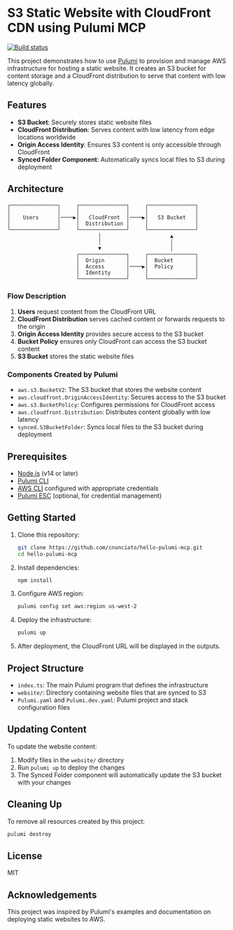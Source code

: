 # S3 Static Website with CloudFront CDN using Pulumi MCP

[![Build status](https://badge.buildkite.com/49f24c5dc524ff6d4d1f73a98c356adbd2027c4b48bed86aaf.svg)](https://buildkite.com/cnunciato/hello-pulumi-mcp)

This project demonstrates how to use [Pulumi](https://www.pulumi.com/) to provision and manage AWS infrastructure for hosting a static website. It creates an S3 bucket for content storage and a CloudFront distribution to serve that content with low latency globally.

## Features

- **S3 Bucket**: Securely stores static website files
- **CloudFront Distribution**: Serves content with low latency from edge locations worldwide
- **Origin Access Identity**: Ensures S3 content is only accessible through CloudFront
- **Synced Folder Component**: Automatically syncs local files to S3 during deployment

## Architecture

```
┌───────────────┐     ┌───────────────┐     ┌───────────────┐
│               │     │               │     │               │
│    Users      │────▶│   CloudFront  │────▶│   S3 Bucket   │
│               │     │  Distribution │     │               │
└───────────────┘     └───────────────┘     └───────────────┘
                             │                      ▲
                             │                      │
                             ▼                      │
                      ┌───────────────┐     ┌───────────────┐
                      │  Origin       │     │  Bucket       │
                      │  Access       │────▶│  Policy       │
                      │  Identity     │     │               │
                      └───────────────┘     └───────────────┘
```

### Flow Description

1. **Users** request content from the CloudFront URL
2. **CloudFront Distribution** serves cached content or forwards requests to the origin
3. **Origin Access Identity** provides secure access to the S3 bucket
4. **Bucket Policy** ensures only CloudFront can access the S3 bucket content
5. **S3 Bucket** stores the static website files

### Components Created by Pulumi

- `aws.s3.BucketV2`: The S3 bucket that stores the website content
- `aws.cloudfront.OriginAccessIdentity`: Secures access to the S3 bucket
- `aws.s3.BucketPolicy`: Configures permissions for CloudFront access
- `aws.cloudfront.Distribution`: Distributes content globally with low latency
- `synced.S3BucketFolder`: Syncs local files to the S3 bucket during deployment

## Prerequisites

- [Node.js](https://nodejs.org/) (v14 or later)
- [Pulumi CLI](https://www.pulumi.com/docs/get-started/install/)
- [AWS CLI](https://aws.amazon.com/cli/) configured with appropriate credentials
- [Pulumi ESC](https://www.pulumi.com/docs/pulumi-cloud/esc/) (optional, for credential management)

## Getting Started

1. Clone this repository:
   ```bash
   git clone https://github.com/cnunciato/hello-pulumi-mcp.git
   cd hello-pulumi-mcp
   ```

2. Install dependencies:
   ```bash
   npm install
   ```

3. Configure AWS region:
   ```bash
   pulumi config set aws:region us-west-2
   ```

4. Deploy the infrastructure:
   ```bash
   pulumi up
   ```

5. After deployment, the CloudFront URL will be displayed in the outputs.

## Project Structure

- `index.ts`: The main Pulumi program that defines the infrastructure
- `website/`: Directory containing website files that are synced to S3
- `Pulumi.yaml` and `Pulumi.dev.yaml`: Pulumi project and stack configuration files

## Updating Content

To update the website content:

1. Modify files in the `website/` directory
2. Run `pulumi up` to deploy the changes
3. The Synced Folder component will automatically update the S3 bucket with your changes

## Cleaning Up

To remove all resources created by this project:

```bash
pulumi destroy
```

## License

MIT

## Acknowledgements

This project was inspired by Pulumi's examples and documentation on deploying static websites to AWS.
